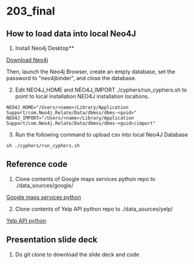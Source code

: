 # 203_final

## How to load data into local Neo4J

1. Install Neo4j Desktop**

[Download Neo4j](https://neo4j.com/download/)

Then, launch the Neo4j Browser, create an empty database, set the password to "neo4jbinder", and close the database.

2. Edit NEO4J_HOME and NEO4J_IMPORT ./cyphers/run_cyphers.sh to point to local installation NEO4J installation locations.
```
NEO4J_HOME="/Users/<name>/Library/Application Support/com.Neo4j.Relate/Data/dbmss/dbms-<guid>"
NEO4J_IMPORT="/Users/<name>/Library/Application Support/com.Neo4j.Relate/Data/dbmss/dbms-<guid>/import"
```

3. Run the following command to upload csv into local Neo4J Database
```
sh ./cyphers/run_cyphers.sh
```

## Reference code

1. Clone contents of Google maps services python repo to ./data_sources/google/

[Google maps services python](https://github.com/googlemaps/google-maps-services-python)

2. Clone contents of Yelp API python repo to ./data_sources/yelp/

[Yelp API python](https://github.com/gfairchild/yelpapi)

## Presentation slide deck

1. Do git clone to download the slide deck and code
